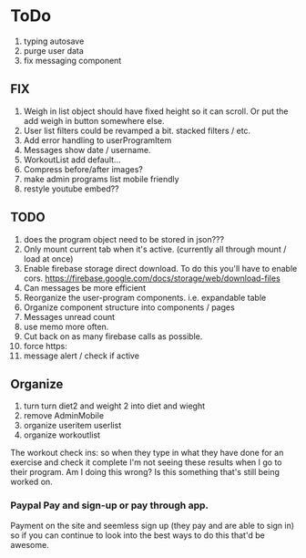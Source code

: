 # ToDo

1. typing autosave
1. purge user data
1. fix messaging component

## FIX
1. Weigh in list object should have fixed height so it can scroll. Or put the add weigh in button somewhere else.
1. User list filters could be revamped a bit. stacked filters / etc.
1. Add error handling to userProgramItem
1. Messages show date / username.
1. WorkoutList add default...
1. Compress before/after images?
1. make admin programs list mobile friendly
1. restyle youtube embed??

## TODO
1. does the program object need to be stored in json???
1. Only mount current tab when it's active. (currently all through mount / load at once)
1. Enable firebase storage direct download. To do this you'll have to enable cors. https://firebase.google.com/docs/storage/web/download-files
1. Can messages be more efficient
1. Reorganize the user-program components. i.e. expandable table
1. Organize component structure into components / pages
1. Messages unread count
1. use memo more often.
1. Cut back on as many firebase calls as possible.
1. force https:
1. message alert / check if active

## Organize

1. turn turn diet2 and weight 2 into diet and wieght
1. remove AdminMobile
1. organize useritem userlist
1. organize workoutlist


The workout check ins: so when they type in what they have done for an exercise and check it complete I'm not seeing these results when I go to their program. Am I doing this wrong? Is this something that's still being worked on.

### Paypal Pay and sign-up or pay through app.
Payment on the site and seemless sign up (they pay and are able to sign in) so if you can continue to look into the best ways to do this that'd be awesome.

